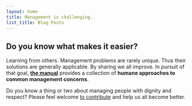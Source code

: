 ```yaml
---
layout: home
title: Management is challenging.
list_title: Blog Posts
---
```


## Do you know what makes it easier?

Learning from others. Management problems are rarely unique. Thus their solutions are 
generally applicable. By sharing we all improve. In pursuit of that goal, 
[**the manual**](/manual/) provides a collection of **humane approaches 
to common management concerns**. 

Do you know a thing or two about managing people with dignity and respect? 
Please feel welcome [to contribute]() and help us all become better.

